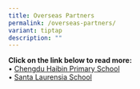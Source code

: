 ```yaml
---
title: Overseas Partners
permalink: /overseas-partners/
variant: tiptap
description: ""
---
```

<p><strong>Click on the link below to read more:</strong>
<br>•	<a href="/chengdu-haibin/" rel="noopener noreferrer nofollow" target="_blank">Chengdu Haibin Primary School</a>
<br>•	<a href="/santa-laurensia/" rel="noopener noreferrer nofollow" target="_blank">Santa Laurensia School</a>
</p>